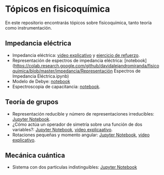 # Tópicos en fisicoquímica
En este repositorio encontrarás tópicos sobre fisicoquímica, tanto teoría como instrumentación.

## Impedancia eléctrica
+ Impedancia eléctrica: [video explicativo](https://youtu.be/Il2dNcMS3es) y [ejercicio de refuerzo](https://colab.research.google.com/github/davidalejandromiranda/fisicoquimica/blob/master/impedancia/impedancia_def_refuerzo.ipynb).
+ Representación de espectros de impedancia eléctrica: [notebook](https://colab.research.google.com/github/davidalejandromiranda/fisicoquimica/blob/master/impedancia/Representación Espectros de Impedancia Eléctrica.ipynb)
+ Modelo de Debye: [notebook](https://colab.research.google.com/github/davidalejandromiranda/fisicoquimica/blob/master/impedancia/ModeloDebye.ipynb)
+ Espectroscopia de capacitancia: [notebook](https://colab.research.google.com/github/davidalejandromiranda/fisicoquimica/blob/master/impedancia/Espectroscopia_de_Capacitancia.ipynb).

## Teoría de grupos
+ Representación reducible y número de representaciones irreducibles: [Jupyter Notebook](https://colab.research.google.com/github/davidalejandromiranda/fisicoquimica/blob/master/quantum/representaciones_reducibles.ipynb).
+ ¿Cómo actúa un operador de simetría sobre una función de dos variables?: [Jupyter Notebook](https://colab.research.google.com/github/davidalejandromiranda/fisicoquimica/blob/master/quantum/Operador_Cn_Sobre_Funcion.ipynb), [video explicaativo](https://youtu.be/aR-XsWcDReM).
+ Rotaciones pequeñas y momento angular: [Jupyter Notebook](https://colab.research.google.com/github/davidalejandromiranda/fisicoquimica/blob/master/quantum/rotation_3d.ipynb), [video explicativo](https://youtu.be/Xqgw87MM1dc).

## Mecánica cuántica
+ Sistema con dos particulas indistinguibles: [Jupyter Notebook](https://colab.research.google.com/github/davidalejandromiranda/fisicoquimica/blob/master/quantum/two_qparticles.ipynb)